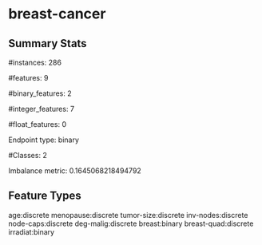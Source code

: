 # breast-cancer

## Summary Stats

#instances: 286

#features: 9

  #binary_features: 2

  #integer_features: 7

  #float_features: 0

Endpoint type: binary

#Classes: 2

Imbalance metric: 0.1645068218494792

## Feature Types

 age:discrete
menopause:discrete
tumor-size:discrete
inv-nodes:discrete
node-caps:discrete
deg-malig:discrete
breast:binary
breast-quad:discrete
irradiat:binary

